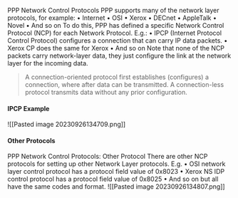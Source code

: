 PPP Network Control Protocols
PPP supports many of the network layer protocols, for example:
• Internet
• OSI
• Xerox
• DECnet
• AppleTalk
• Novel
• And so on
To do this, PPP has defined a specific Network Control Protocol (NCP) for each Network Protocol. E.g.:
• IPCP (Internet Protocol Control Protocol) configures a connection that   can carry IP data packets.
• Xerox CP does the same for Xerox
• And so on
Note that none of the NCP packets carry network-layer data, they just configure the link at the network layer for the incoming data.

>A connection-oriented protocol first establishes (configures) a connection, where after data can be transmitted. A connection-less protocol transmits data without any prior configuration.
#### IPCP Example
![[Pasted image 20230926134709.png]]

#### Other Protocols 
PPP Network Control Protocols: Other Protocol
There are other NCP protocols for setting up other Network Layer protocols.
E.g.
• OSI network layer control protocol has a protocol field value of 0x8023
• Xerox NS IDP control protocol has a protocol field value of 0x8025
• And so on
but all have the same codes and format.
![[Pasted image 20230926134807.png]]